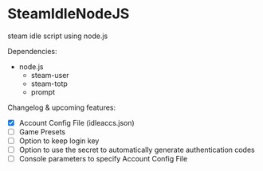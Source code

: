 # SteamIdleNodeJS
steam idle script using node.js

Dependencies:
* node.js
  * steam-user
  * steam-totp
  * prompt

Changelog & upcoming features:
- [x] Account Config File (idleaccs.json)
- [ ] Game Presets
- [ ] Option to keep login key
- [ ] Option to use the secret to automatically generate authentication codes
- [ ] Console parameters to specify Account Config File
